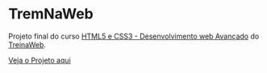# TremNaWeb
Projeto final do curso [HTML5 e CSS3 - Desenvolvimento web Avançado](https://www.treinaweb.com.br/curso/desenvolvimento-web-com-html5-e-css3-avancado) do [TreinaWeb](https://www.treinaweb.com.br).

[Veja o Projeto aqui](https://jonathanpauluze.github.io/tremnaweb/)
